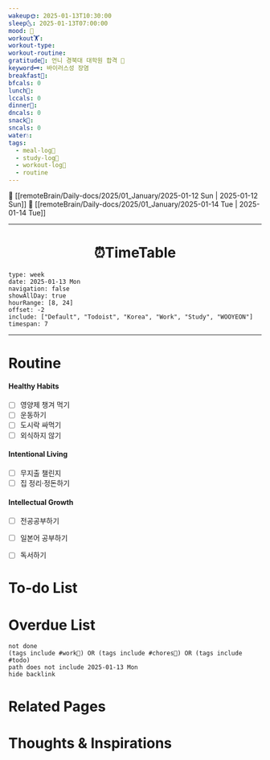```yaml
---
wakeup🌞: 2025-01-13T10:30:00
sleep🌜: 2025-01-13T07:00:00
mood: 🤮
workout🏋️: 
workout-type: 
workout-routine: 
gratitude🙏: 언니 경북대 대학원 합격 🥳
keyword🗝️: 바이러스성 장염
breakfast🍳: 
bfcals: 0
lunch🍚: 
lccals: 0
dinner🥗: 
dncals: 0
snack🍬: 
sncals: 0
water💧: 
tags:
  - meal-log📝
  - study-log📓
  - workout-log💪
  - routine
---
```


🔺 [[remoteBrain/Daily-docs/2025/01_January/2025-01-12 Sun | 2025-01-12 Sun]]
🔻 [[remoteBrain/Daily-docs/2025/01_January/2025-01-14 Tue | 2025-01-14 Tue]]
___
<h1> <center>⏰TimeTable </center> </h1>

```gEvent
type: week
date: 2025-01-13 Mon
navigation: false
showAllDay: true
hourRange: [8, 24]
offset: -2
include: ["Default", "Todoist", "Korea", "Work", "Study", "WOOYEON"]
timespan: 7
```

--- 


# Routine 

####  Healthy Habits
- [ ] 영양제 챙겨 먹기
- [ ] 운동하기
- [ ] 도시락 싸먹기 
- [ ] 외식하지 않기 

####  Intentional Living 
- [ ] 무지출 챌린지 
- [ ] 집 정리·정돈하기

#### Intellectual Growth
- [ ] 전공공부하기
- [ ] 일본어 공부하기
- [ ] 독서하기



# To-do List


# Overdue List
```tasks
not done
(tags include #work💼) OR (tags include #chores🧺) OR (tags include #todo)
path does not include 2025-01-13 Mon
hide backlink
```

# Related Pages



# Thoughts & Inspirations

